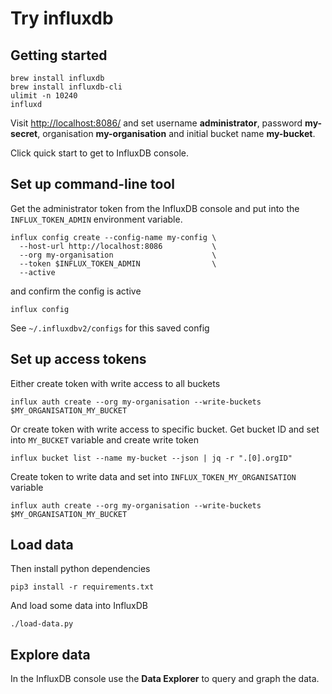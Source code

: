 # Try influxdb

## Getting started

    brew install influxdb
    brew install influxdb-cli
    ulimit -n 10240
    influxd

Visit <http://localhost:8086/> and set username **administrator**, password **my-secret**,
organisation **my-organisation** and initial bucket name **my-bucket**.

Click quick start to get to InfluxDB console.

## Set up command-line tool

Get the administrator token from the InfluxDB console and put into the
`INFLUX_TOKEN_ADMIN` environment variable.

    influx config create --config-name my-config \
      --host-url http://localhost:8086           \
      --org my-organisation                      \
      --token $INFLUX_TOKEN_ADMIN                \
      --active

and confirm the config is active

    influx config

See `~/.influxdbv2/configs` for this saved config

## Set up access tokens

Either create token with write access to all buckets

    influx auth create --org my-organisation --write-buckets $MY_ORGANISATION_MY_BUCKET

Or create token with write access to specific bucket. Get bucket ID and set into
`MY_BUCKET` variable and create write token

    influx bucket list --name my-bucket --json | jq -r ".[0].orgID"

Create token to write data and set into `INFLUX_TOKEN_MY_ORGANISATION` variable

    influx auth create --org my-organisation --write-buckets $MY_ORGANISATION_MY_BUCKET

## Load data

Then install python dependencies

    pip3 install -r requirements.txt

And load some data into InfluxDB

    ./load-data.py

## Explore data

In the InfluxDB console use the **Data Explorer** to query and graph the data.
